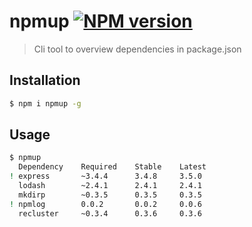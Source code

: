 # npmup [![NPM version][npm-image]][npm-url]
> Cli tool to overview dependencies in package.json

## Installation

```bash
$ npm i npmup -g
```

## Usage

```bash
$ npmup
  Dependency    Required    Stable    Latest
! express       ~3.4.4      3.4.8     3.5.0
  lodash        ~2.4.1      2.4.1     2.4.1
  mkdirp        ~0.3.5      0.3.5     0.3.5
! npmlog        0.0.2       0.0.2     0.0.6
  recluster     ~0.3.4      0.3.6     0.3.6
```

[npm-url]: https://npmjs.org/package/npmup
[npm-image]: https://badge.fury.io/js/npmup.png
